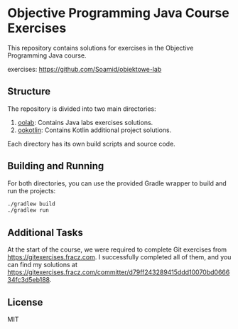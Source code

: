 # Objective Programming Java Course Exercises

This repository contains solutions for exercises in the Objective Programming Java course.

exercises: https://github.com/Soamid/obiektowe-lab

## Structure

The repository is divided into two main directories:

1. [oolab](oolab/): Contains Java labs exercises solutions.
2. [ookotlin](ookotlin/): Contains Kotlin additional project solutions.

Each directory has its own build scripts and source code.

## Building and Running

For both directories, you can use the provided Gradle wrapper to build and run the projects:

```sh
./gradlew build
./gradlew run
```

## Additional Tasks

At the start of the course, we were required to complete Git exercises from https://gitexercises.fracz.com. I successfully completed all of them, and you can find my solutions at https://gitexercises.fracz.com/committer/d79ff243289415ddd10070bd066634fc3d5eb188.

## License

MIT
